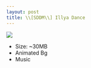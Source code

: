 ```yaml
---
layout: post
title: \\[SDDM\\] Illya Dance
---
```

<img class="preview_image" src="https://raw.githubusercontent.com/jurassicplayer/Weeb-Themes/master/weeb-sddm-themes/illyadance/screenshot.jpg" />

- Size: ~30MB
- Animated Bg
- Music
